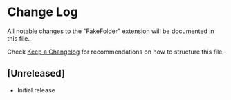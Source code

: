 # Change Log

All notable changes to the "FakeFolder" extension will be documented in this file.

Check [Keep a Changelog](http://keepachangelog.com/) for recommendations on how to structure this file.

## [Unreleased]

- Initial release